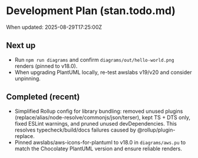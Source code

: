 # Development Plan (stan.todo.md)

When updated: 2025-08-29T17:25:00Z

## Next up

- Run `npm run diagrams` and confirm `diagrams/out/hello-world.png`
  renders (pinned to v18.0).
- When upgrading PlantUML locally, re-test awslabs v19/v20 and consider
  unpinning.

## Completed (recent)

- Simplified Rollup config for library bundling: removed unused plugins
  (replace/alias/node-resolve/commonjs/json/terser), kept TS + DTS only,
  fixed ESLint warnings, and pruned unused devDependencies. This resolves
  typecheck/build/docs failures caused by @rollup/plugin-replace.
- Pinned awslabs/aws-icons-for-plantuml to v18.0 in `diagrams/aws.pu`
  to match the Chocolatey PlantUML version and ensure reliable renders.